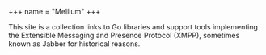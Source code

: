 +++
name = "Mellium"
+++

This site is a collection links to Go libraries and support tools implementing
the Extensible Messaging and Presence Protocol (XMPP), sometimes known as Jabber
for historical reasons.
